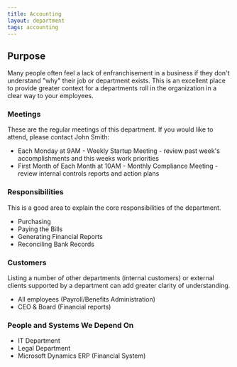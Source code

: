 ```yaml
---
title: Accounting
layout: department
tags: accounting
---
```


## Purpose

Many people often feel a lack of enfranchisement in a business if they don't understand "why" their job or department exists. This is an excellent place to provide greater context for a departments roll in the organization in a clear way to your employees.

### Meetings

These are the regular meetings of this department. If you would like to attend, please contact John Smith:

- Each Monday at 9AM - Weekly Startup Meeting - review past week's accomplishments and this weeks work priorities
- First Month of Each Month at 10AM - Monthly Compliance Meeting - review internal controls reports and action plans

### Responsibilities

This is a good area to explain the core responsibilities of the department.

- Purchasing
- Paying the Bills
- Generating Financial Reports
- Reconciling Bank Records

### Customers

Listing a number of other departments (internal customers) or external clients supported by a department can add greater clarity of understanding.

- All employees (Payroll/Benefits Administration)
- CEO & Board (Financial reports)

### People and Systems We Depend On

- IT Department
- Legal Department
- Microsoft Dynamics ERP (Financial System)
